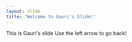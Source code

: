 ```yaml
---
layout: slide
title: "Welcome to Gauri's Slide!"
---
```

This is Gauri's slide
Use the left arrow to go back!